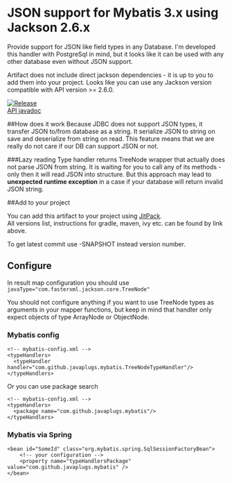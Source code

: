 # JSON support for Mybatis 3.x using Jackson 2.6.x

Provide support for JSON like field types in any Database.
I'm developed this handler with PostgreSql in mind, 
but it looks like it can be used with any other database even without JSON support.

Artifact does not include direct jackson dependencies - it is up to you to add them into your project.
Looks like you can use any Jackson version compatible with API version >= 2.6.0.

[![Release](https://jitpack.io/v/javaplugs/mybatis-jackson.svg)](https://jitpack.io/#javaplugs/mybatis-jackson)  
[API javadoc](https://jitpack.io/com/github/javaplugs/mybatis-jackson/-SNAPSHOT/javadoc/)

##How does it work
Because JDBC does not support JSON types, it transfer JSON to/from database as a string.
It serialize JSON to string on save and deserialize from string on read.
This feature means that we are really do not care if our DB can support JSON or not.

###Lazy reading
Type handler returns TreeNode wrapper that actually does not parse JSON from string.
It is waiting for you to call any of its methods - only then it will read JSON into structure.
But this approach may lead to **unexpected runtime exception** in a case if your database will return
invalid JSON string.

##Add to your project

You can add this artifact to your project using [JitPack](https://jitpack.io/#javaplugs/mybatis-jackson).  
All versions list, instructions for gradle, maven, ivy etc. can be found by link above.

To get latest commit use -SNAPSHOT instead version number.

## Configure
In result map configuration you should use ```javaType="com.fasterxml.jackson.core.TreeNode"```

You should not configure anything if you want to use TreeNode types as arguments in your mapper
functions, but keep in mind that handler only expect objects of type ArrayNode or ObjectNode.


### Mybatis config
```
<!-- mybatis-config.xml -->
<typeHandlers>
  <typeHandler handler="com.github.javaplugs.mybatis.TreeNodeTypeHandler"/>
</typeHandlers>
```

Or you can use package search

```
<!-- mybatis-config.xml -->
<typeHandlers>
  <package name="com.github.javaplugs.mybatis"/>
</typeHandlers>
```

### Mybatis via Spring
```
<bean id="SomeId" class="org.mybatis.spring.SqlSessionFactoryBean">
    <!-- your configuration -->
    <property name="typeHandlersPackage" value="com.github.javaplugs.mybatis" />
</bean>
```